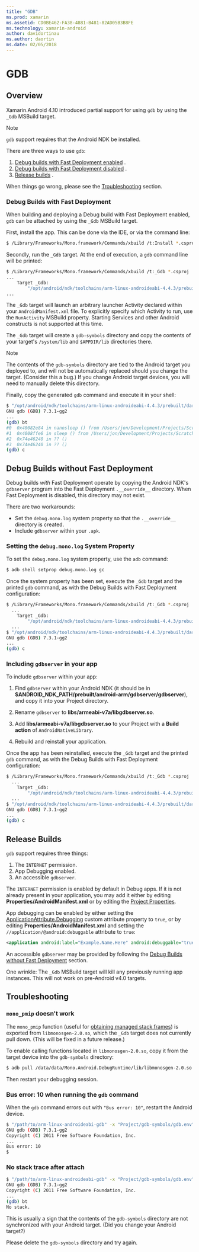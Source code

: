 ```yaml
---
title: "GDB"
ms.prod: xamarin
ms.assetid: CD0BE462-FA38-4881-B481-82AD05B3B8FE
ms.technology: xamarin-android
author: davidortinau
ms.author: daortin
ms.date: 02/05/2018
---
```


# GDB

## Overview

Xamarin.Android 4.10 introduced partial support for using `gdb` 
by using the `_Gdb` MSBuild target. 

> [!NOTE]
> `gdb` support requires that the
Android NDK be installed.

There are three ways to use `gdb`:

1. [Debug builds with Fast Deployment enabled](#Debug_Builds_with_Fast_Deployment) .
1. [Debug builds with Fast Deployment disabled](#Debug_Builds_without_Fast_Deployment) .
1. [Release builds](#Release_Builds) .

When things go wrong, please see the
[Troubleshooting](#Troubleshooting) section.

<a name="Debug_Builds_with_Fast_Deployment"></a>

### Debug Builds with Fast Deployment

When building and deploying a Debug build with Fast Deployment enabled,
`gdb` can be attached by using the `_Gdb` MSBuild target.

First, install the app. This can be done via the IDE, or via the
command line:

```bash
$ /Library/Frameworks/Mono.framework/Commands/xbuild /t:Install *.csproj
```

Secondly, run the `_Gdb` target. At the end of execution, a `gdb`
command line will be printed:

```bash
$ /Library/Frameworks/Mono.framework/Commands/xbuild /t:_Gdb *.csproj
...
    Target _Gdb:
        "/opt/android/ndk/toolchains/arm-linux-androideabi-4.4.3/prebuilt/darwin-x86/bin/arm-linux-androideabi-gdb" -x "/Users/jon/Development/Projects/Scratch.HelloXamarin20//gdb-symbols/gdb.env"
...
```

The `_Gdb` target will launch an arbitrary launcher Activity declared
within your `AndroidManifest.xml` file. To explicitly specify which
Activity to run, use the `RunActivity` MSBuild property. Starting
Services and other Android constructs is not supported at this time.

The `_Gdb` target will create a `gdb-symbols` directory
and copy the contents of your target's `/system/lib` and `$APPDIR/lib` directories there.

> [!NOTE]
> The contents of the `gdb-symbols` directory are tied
to the Android target you deployed to, and will not be automatically replaced
should you change the target. (Consider this a bug.) If you change Android target
devices, you will need to manually delete this directory.

Finally, copy the generated `gdb` command and execute it in your
shell:

```bash
$ "/opt/android/ndk/toolchains/arm-linux-androideabi-4.4.3/prebuilt/darwin-x86/bin/arm-linux-androideabi-gdb" -x "/Users/jon/Development/Projects/Scratch.HelloXamarin20//gdb-symbols/gdb.env"
GNU gdb (GDB) 7.3.1-gg2
...
(gdb) bt
#0  0x40082e84 in nanosleep () from /Users/jon/Development/Projects/Scratch.HelloXamarin20/gdb-symbols/libc.so
#1  0x4008ffe6 in sleep () from /Users/jon/Development/Projects/Scratch.HelloXamarin20/gdb-symbols/libc.so
#2  0x74e46240 in ?? ()
#3  0x74e46240 in ?? ()
(gdb) c
```

<a name="Debug_Builds_without_Fast_Deployment"></a>

## Debug Builds without Fast Deployment

Debug builds *with* Fast Deployment operate by copying the Android
NDK's `gdbserver` program into the Fast Deployment `.__override__`
directory. When Fast Deployment is disabled, this directory may not
exist.

There are two workarounds:

- Set the `debug.mono.log` system property so that the `.__override__` directory is created.
- Include `gdbserver` within your `.apk`.

### Setting the `debug.mono.log` System Property

To set the `debug.mono.log` system property, use the `adb` command:

```bash
$ adb shell setprop debug.mono.log gc
```

Once the system property has been set, execute the `_Gdb` target and
the printed `gdb` command, as with the Debug Builds with Fast
Deployment configuration:

```bash
$ /Library/Frameworks/Mono.framework/Commands/xbuild /t:_Gdb *.csproj
  ...
    Target _Gdb:
        "/opt/android/ndk/toolchains/arm-linux-androideabi-4.4.3/prebuilt/darwin-x86/bin/arm-linux-androideabi-gdb" -x "/Users/jon/Development/Projects/Scratch.HelloXamarin20//gdb-symbols/gdb.env"
  ...
$ "/opt/android/ndk/toolchains/arm-linux-androideabi-4.4.3/prebuilt/darwin-x86/bin/arm-linux-androideabi-gdb" -x "/Users/jon/Development/Projects/Scratch.HelloXamarin20//gdb-symbols/gdb.env"
GNU gdb (GDB) 7.3.1-gg2
...
(gdb) c
```

### Including `gdbserver` in your app

To include `gdbserver` within your app:

1. Find `gdbserver` within your Android NDK (it should be in
   **$ANDROID\_NDK\_PATH/prebuilt/android-arm/gdbserver/gdbserver**), and
   copy it into your Project directory.

2. Rename `gdbserver` to **libs/armeabi-v7a/libgdbserver.so**.

3. Add **libs/armeabi-v7a/libgdbserver.so** to your Project with a
   **Build action** of `AndroidNativeLibrary`.

4. Rebuild and reinstall your application.

Once the app has been reinstalled, execute the `_Gdb` target and the
printed `gdb` command, as with the Debug Builds with Fast Deployment
configuration:

```bash
$ /Library/Frameworks/Mono.framework/Commands/xbuild /t:_Gdb *.csproj
  ...
    Target _Gdb:
        "/opt/android/ndk/toolchains/arm-linux-androideabi-4.4.3/prebuilt/darwin-x86/bin/arm-linux-androideabi-gdb" -x "/Users/jon/Development/Projects/Scratch.HelloXamarin20//gdb-symbols/gdb.env"
  ...
$ "/opt/android/ndk/toolchains/arm-linux-androideabi-4.4.3/prebuilt/darwin-x86/bin/arm-linux-androideabi-gdb" -x "/Users/jon/Development/Projects/Scratch.HelloXamarin20//gdb-symbols/gdb.env"
GNU gdb (GDB) 7.3.1-gg2
...
(gdb) c
```

<a name="Release_Builds"></a>

## Release Builds

`gdb` support requires three things:

1. The `INTERNET` permission.
2. App Debugging enabled.
3. An accessible `gdbserver`.

The `INTERNET` permission is enabled by default in Debug apps. If it is
not already present in your application, you may add it either by
editing **Properties/AndroidManifest.xml** or by editing the
[Project Properties](https://github.com/xamarin/recipes/tree/master/Recipes/android/general/projects/add_permissions_to_android_manifest).

App debugging can be enabled by either setting the
[ApplicationAttribute.Debugging](xref:Android.App.ApplicationAttribute.Debuggable)
custom attribute property to `true`, or by editing
**Properties/AndroidManifest.xml** and setting the
`//application/@android:debuggable` attribute to `true`:

```xml
<application android:label="Example.Name.Here" android:debuggable="true">
```

An accessible `gdbserver` may be provided by following the
[Debug Builds without Fast Deployment](#Debug_Builds_without_Fast_Deployment) section.

One wrinkle: The `_Gdb` MSBuild target will kill any previously running
app instances. This will not work on pre-Android v4.0 targets.

<a name="Troubleshooting"></a>

## Troubleshooting

### `mono_pmip` doesn't work

The `mono_pmip` function (useful for
[obtaining managed stack frames](https://www.mono-project.com/docs/debug+profile/debug/#debugging-with-gdb)) 
is exported from `libmonosgen-2.0.so`, which the `_Gdb` target does not
currently pull down. (This will be fixed in a future release.)

To enable calling functions located in `libmonosgen-2.0.so`, copy it
from the target device into the `gdb-symbols` directory:

```bash
$ adb pull /data/data/Mono.Android.DebugRuntime/lib/libmonosgen-2.0.so Project/gdb-symbols
```

Then restart your debugging session.

### Bus error: 10 when running the `gdb` command

When the `gdb` command errors out with `"Bus error: 10"`, restart the
Android device.

```bash
$ "/path/to/arm-linux-androideabi-gdb" -x "Project/gdb-symbols/gdb.env"
GNU gdb (GDB) 7.3.1-gg2
Copyright (C) 2011 Free Software Foundation, Inc.
...
Bus error: 10
$
```

### No stack trace after attach

```bash
$ "/path/to/arm-linux-androideabi-gdb" -x "Project/gdb-symbols/gdb.env"
GNU gdb (GDB) 7.3.1-gg2
Copyright (C) 2011 Free Software Foundation, Inc.
...
(gdb) bt
No stack.
```

This is usually a sign that the contents of the `gdb-symbols` directory
are not synchronized with your Android target. (Did you change your
Android target?)

Please delete the `gdb-symbols` directory and try again.
